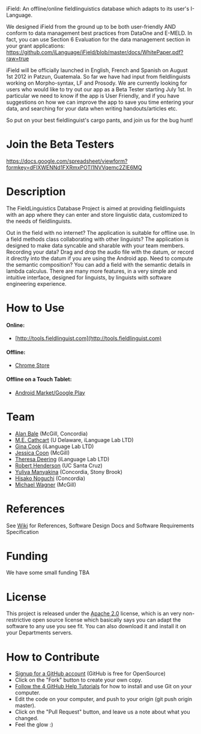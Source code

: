 iField: An offline/online fieldlinguistics database which adapts to its user's I-Language.

We designed iField from the ground up to be both user-friendly AND conform to data management best practices from DataOne and E-MELD. In fact, you can use Section 6 Evaluation for the data management section in your grant applications:
https://github.com/iLanguage/iField/blob/master/docs/WhitePaper.pdf?raw=true

iField will be officially launched in English, French and Spanish on August 1st 2012 in Patzun, Guatemala. So far we have had input from fieldlinguists working on Morpho-syntax, LF and Prosody. We are currently looking for users who would like to try out our app as a Beta Tester starting July 1st. In particular we need to know if the app is User Friendly, and if you have suggestions on how we can improve the app to save you time entering your data, and searching for your data when writing handouts/articles etc. 

So put on your best fieldlinguist's cargo pants, and join us for the bug hunt!

# Join the Beta Testers

https://docs.google.com/spreadsheet/viewform?formkey=dFlXWENNd1FXRmxPOTl1NVVqemc2ZlE6MQ


# Description

The FieldLinguistics Database Project is aimed at providing fieldlinguists with an app where they can enter and store linguistic data, customized to the needs of fieldlinguists. 

Out in the field with no internet? The application is suitable for offline use. In a field methods class collaborating with other linguists? The application is designed to make data syncable and sharable with your team members. Recording your data? Drag and drop the audio file with the datum, or record it directly into the datum if you are using the Android app. Need to compute the semantic composition? You can add a field with the semantic details in lambda calculus. There are many more features, in a very simple and intuitive interface, designed for linguists, by linguists with software engineering experience.

# How to Use

#### Online:
* [http://tools.fieldlinguist.com](http://tools.fieldlinguist.com)

#### Offline:
* [Chrome Store](https://chrome.google.com/webstore/detail/niphooaoogiloklolkphlnhbbkdlfdlm?utm_source=chrome-ntp-icon)

#### Offline on a Touch Tablet:
* [Android Market/Google Play](https://play.google.com/store/search?q=fieldlinguistics&c=apps)



# Team
* [Alan Bale](http://linguistics.concordia.ca/bale/) (McGill, Concordia)
* [M.E. Cathcart](http://udel.edu/~mdotedot/) (U Delaware, iLanguage Lab LTD)
* [Gina Cook](http://gina.ilanguage.ca/) (iLanguage Lab LTD)
* [Jessica Coon](http://people.linguistics.mcgill.ca/~jessica/Welcome.html) (McGill)
* [Theresa Deering](http://trisapeace.angelfire.com/) (iLanguage Lab LTD)
* [Robert Henderson](http://rhenderson.org/) (UC Santa Cruz)
* [Yuliya Manyakina](http://egg.auf.net/people/manyakinayuliya/) (Concordia, Stony Brook)
* [Hisako Noguchi](http://linguistics.concordia.ca/gazette.html) (Concordia)
* [Michael Wagner](http://prosodylab.org/) (McGill)


# References 
See [Wiki](https://github.com/mecathcart/Drag-and-Drop-FieldLinguistics/wiki) for References, Software Design Docs and Software Requirements Specification 

# Funding
We have some small funding TBA

# License 

This project is released under the [Apache 2.0](http://www.apache.org/licenses/LICENSE-2.0.html) license, which is an very non-restrictive open source license which basically says you can adapt the software to any use you see fit. You can also download it and install it on your Departments servers.

# How to Contribute

* [Signup for a GitHub account](https://github.com/signup/free) (GitHub is free for OpenSource)
* Click on the "Fork" button to create your own copy.
* [Follow the 4 GitHub Help Tutorials](http://help.github.com/) for how to install and use Git on your computer.
* Edit the code on your computer, and push to your origin (git push origin master).
* Click on the "Pull Request" button, and leave us a note about what you changed. 
* Feel the glow :)
 
